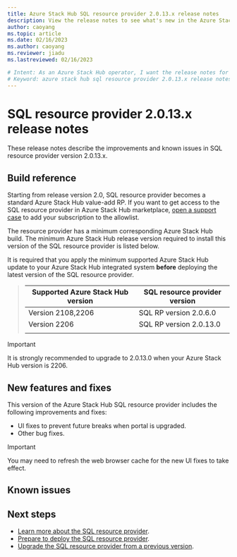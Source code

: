 ```yaml
---
title: Azure Stack Hub SQL resource provider 2.0.13.x release notes 
description: View the release notes to see what's new in the Azure Stack Hub SQL resource provider 2.0.13.x update.
author: caoyang
ms.topic: article
ms.date: 02/16/2023
ms.author: caoyang
ms.reviewer: jiadu
ms.lastreviewed: 02/16/2023

# Intent: As an Azure Stack Hub operator, I want the release notes for the SQL resource provider 2.0.13.x update.
# Keyword: azure stack hub sql resource provider 2.0.13.x release notes
---
```


# SQL resource provider 2.0.13.x release notes

These release notes describe the improvements and known issues in SQL resource provider version 2.0.13.x.

## Build reference
Starting from release version 2.0, SQL resource provider becomes a standard Azure Stack Hub value-add RP. If you want to get access to the SQL resource provider in Azure Stack Hub marketplace, [open a support case](../operator/azure-stack-help-and-support-overview.md) to add your subscription to the allowlist. 

The resource provider has a minimum corresponding Azure Stack Hub build. The minimum Azure Stack Hub release version required to install this version of the SQL resource provider is listed below.

It is required that you apply the minimum supported Azure Stack Hub update to your Azure Stack Hub integrated system **before** deploying the latest version of the SQL resource provider.

> |Supported Azure Stack Hub version|SQL resource provider version|
> |-----|-----|
> |Version 2108,2206|SQL RP version 2.0.6.0|  
> |Version 2206|SQL RP version 2.0.13.0|  
> |     |     |

> [!IMPORTANT]
> It is strongly recommended to upgrade to 2.0.13.0 when your Azure Stack Hub version is 2206. 

## New features and fixes

This version of the Azure Stack Hub SQL resource provider includes the following improvements and fixes:

- UI fixes to prevent future breaks when portal is upgraded.
- Other bug fixes.

> [!IMPORTANT]
> You may need to refresh the web browser cache for the new UI fixes to take effect.

## Known issues



## Next steps

- [Learn more about the SQL resource provider](azure-stack-sql-resource-provider.md).
- [Prepare to deploy the SQL resource provider](azure-stack-sql-resource-provider-deploy.md#prerequisites).
- [Upgrade the SQL resource provider from a previous version](azure-stack-sql-resource-provider-update.md).
